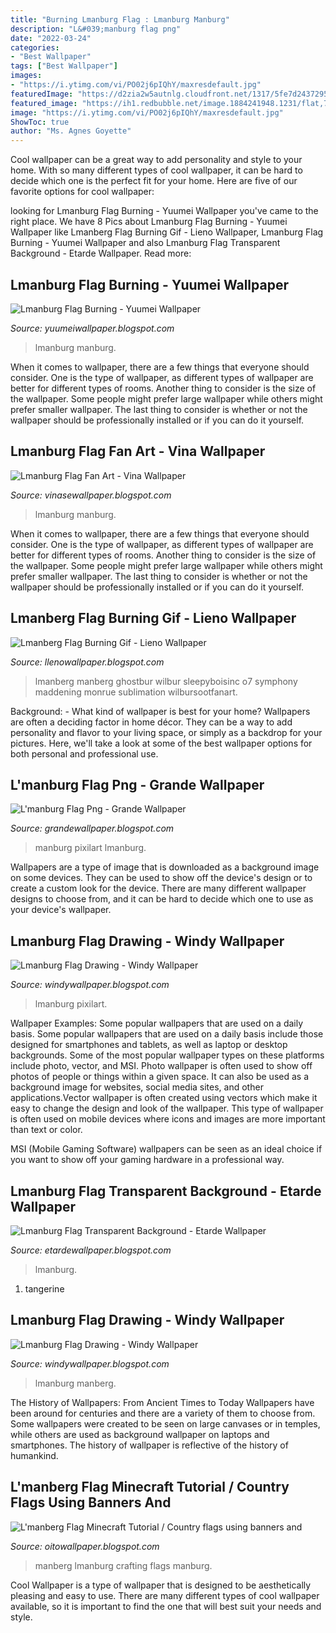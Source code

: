 ```yaml
---
title: "Burning Lmanburg Flag : Lmanburg Manburg"
description: "L&#039;manburg flag png"
date: "2022-03-24"
categories:
- "Best Wallpaper"
tags: ["Best Wallpaper"]
images:
- "https://i.ytimg.com/vi/PO02j6pIQhY/maxresdefault.jpg"
featuredImage: "https://d2zia2w5autnlg.cloudfront.net/1317/5fe7d24372957-large"
featured_image: "https://ih1.redbubble.net/image.1884241948.1231/flat,750x,075,f-pad,750x1000,f8f8f8.jpg"
image: "https://i.ytimg.com/vi/PO02j6pIQhY/maxresdefault.jpg"
ShowToc: true
author: "Ms. Agnes Goyette"
---
```



Cool wallpaper can be a great way to add personality and style to your home. With so many different types of cool wallpaper, it can be hard to decide which one is the perfect fit for your home. Here are five of our favorite options for cool wallpaper: 

	

		
looking for Lmanburg Flag Burning - Yuumei Wallpaper you've came to the right place. We have 8 Pics about Lmanburg Flag Burning - Yuumei Wallpaper like Lmanberg Flag Burning Gif - Lieno Wallpaper, Lmanburg Flag Burning - Yuumei Wallpaper and also Lmanburg Flag Transparent Background - Etarde Wallpaper. Read more:
		
    
## Lmanburg Flag Burning - Yuumei Wallpaper

<img loading=lazy src="https://d2zia2w5autnlg.cloudfront.net/1317/5fe7d24372957-large" onerror="this.onerror=null;this.src='https://tse1.mm.bing.net/th?id=OIP.r1zfOuiFVFusLlhySGzE3wHaJ4&amp;pid=15.1';" alt="Lmanburg Flag Burning - Yuumei Wallpaper">

_Source: yuumeiwallpaper.blogspot.com_

>lmanburg manburg. 

	

When it comes to wallpaper, there are a few things that everyone should consider. One is the type of wallpaper, as different types of wallpaper are better for different types of rooms. Another thing to consider is the size of the wallpaper. Some people might prefer large wallpaper while others might prefer smaller wallpaper. The last thing to consider is whether or not the wallpaper should be professionally installed or if you can do it yourself.

    
## Lmanburg Flag Fan Art - Vina Wallpaper

<img loading=lazy src="https://ih1.redbubble.net/image.1771114499.5572/st,small,507x507-pad,600x600,f8f8f8.jpg" onerror="this.onerror=null;this.src='https://tse2.mm.bing.net/th?id=OIP.Rumnv8t-Yu1V_xUmmphhDAHaHa&amp;pid=15.1';" alt="Lmanburg Flag Fan Art - Vina Wallpaper">

_Source: vinasewallpaper.blogspot.com_

>lmanburg manburg. 

	

When it comes to wallpaper, there are a few things that everyone should consider. One is the type of wallpaper, as different types of wallpaper are better for different types of rooms. Another thing to consider is the size of the wallpaper. Some people might prefer large wallpaper while others might prefer smaller wallpaper. The last thing to consider is whether or not the wallpaper should be professionally installed or if you can do it yourself.

    
## Lmanberg Flag Burning Gif - Lieno Wallpaper

<img loading=lazy src="https://64.media.tumblr.com/c283601c5bc1f3e5b324eb500422247a/0aa5538aa63c27ce-33/s1280x1920/91a4ab698fb2d3d5a510b392d671c49da8fa4707.jpg" onerror="this.onerror=null;this.src='https://tse2.mm.bing.net/th?id=OIP.GUdfLF6-O2oCN3jtW3MuUwHaFu&amp;pid=15.1';" alt="Lmanberg Flag Burning Gif - Lieno Wallpaper">

_Source: llenowallpaper.blogspot.com_

>lmanberg manberg ghostbur wilbur sleepyboisinc o7 symphony maddening monrue sublimation wilbursootfanart. 

	

Background: - What kind of wallpaper is best for your home?
Wallpapers are often a deciding factor in home décor. They can be a way to add personality and flavor to your living space, or simply as a backdrop for your pictures. Here, we'll take a look at some of the best wallpaper options for both personal and professional use.

    
## L&#039;manburg Flag Png - Grande Wallpaper

<img loading=lazy src="https://art.pixilart.com/0ebc333de2731c0.png" onerror="this.onerror=null;this.src='https://tse2.mm.bing.net/th?id=OIP.vZ03sMaq64pnQN4yC7MKGwHaHa&amp;pid=15.1';" alt="L&#039;manburg Flag Png - Grande Wallpaper">

_Source: grandewallpaper.blogspot.com_

>manburg pixilart lmanburg. 

	

Wallpapers are a type of image that is downloaded as a background image on some devices. They can be used to show off the device's design or to create a custom look for the device. There are many different wallpaper designs to choose from, and it can be hard to decide which one to use as your device's wallpaper.

    
## Lmanburg Flag Drawing - Windy Wallpaper

<img loading=lazy src="https://art.pixilart.com/969e899d5bb6598.png" onerror="this.onerror=null;this.src='https://tse4.mm.bing.net/th?id=OIP.yaBJguoH4-2aqMdf0EmhUAHaHa&amp;pid=15.1';" alt="Lmanburg Flag Drawing - Windy Wallpaper">

_Source: windywallpaper.blogspot.com_

>lmanburg pixilart. 

	

Wallpaper Examples: Some popular wallpapers that are used on a daily basis.
Some popular wallpapers that are used on a daily basis include those designed for smartphones and tablets, as well as laptop or desktop backgrounds. Some of the most popular wallpaper types on these platforms include photo, vector, and MSI. 
Photo wallpaper is often used to show off photos of people or things within a given space. It can also be used as a background image for websites, social media sites, and other applications.Vector wallpaper is often created using vectors which make it easy to change the design and look of the wallpaper. This type of wallpaper is often used on mobile devices where icons and images are more important than text or color. 

MSI (Mobile Gaming Software) wallpapers can be seen as an ideal choice if you want to show off your gaming hardware in a professional way.

    
## Lmanburg Flag Transparent Background - Etarde Wallpaper

<img loading=lazy src="https://ih1.redbubble.net/image.1884241948.1231/flat,750x,075,f-pad,750x1000,f8f8f8.jpg" onerror="this.onerror=null;this.src='https://tse4.mm.bing.net/th?id=OIP.co_vMWCuShwokwZXHd9kzQHaJ4&amp;pid=15.1';" alt="Lmanburg Flag Transparent Background - Etarde Wallpaper">

_Source: etardewallpaper.blogspot.com_

>lmanburg. 

	

1. tangerine 

    
## Lmanburg Flag Drawing - Windy Wallpaper

<img loading=lazy src="https://i.etsystatic.com/22760540/r/il/845414/2771371789/il_570xN.2771371789_jbkv.jpg" onerror="this.onerror=null;this.src='https://tse2.mm.bing.net/th?id=OIP.2fOG2q6W1ElPZ3GhowkHBAHaHa&amp;pid=15.1';" alt="Lmanburg Flag Drawing - Windy Wallpaper">

_Source: windywallpaper.blogspot.com_

>lmanburg manberg. 

	

The History of Wallpapers: From Ancient Times to Today
Wallpapers have been around for centuries and there are a variety of them to choose from. Some wallpapers were created to be seen on large canvases or in temples, while others are used as background wallpaper on laptops and smartphones. The history of wallpaper is reflective of the history of humankind.

    
## L&#039;manberg Flag Minecraft Tutorial / Country Flags Using Banners And

<img loading=lazy src="https://i.ytimg.com/vi/PO02j6pIQhY/maxresdefault.jpg" onerror="this.onerror=null;this.src='https://tse2.mm.bing.net/th?id=OIP.HSAI90dp6WBnWZHKhp9fHwHaEK&amp;pid=15.1';" alt="L&#039;manberg Flag Minecraft Tutorial / Country flags using banners and">

_Source: oitowallpaper.blogspot.com_

>manberg lmanburg crafting flags manburg. 

	

Cool Wallpaper is a type of wallpaper that is designed to be aesthetically pleasing and easy to use. There are many different types of cool wallpaper available, so it is important to find the one that will best suit your needs and style.


